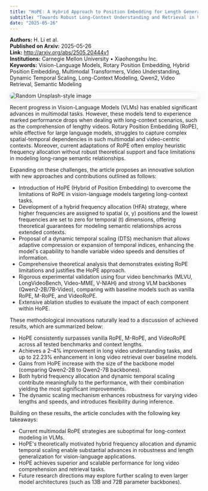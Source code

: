 ```yaml
---
title: "HoPE: A Hybrid Approach to Position Embedding for Length Generalization in Vision-Language Models"
subtitle: "Towards Robust Long-Context Understanding and Retrieval in Video-Comprehension Tasks"
date: "2025-05-26"
---
```


**Authors:** H. Li et al.<br>
**Published on Arxiv:** 2025-05-26<br>
**Link:** <http://arxiv.org/abs/2505.20444v1><br>
**Institutions:** Carnegie Mellon University • Xiaohongshu Inc.<br>
**Keywords:** Vision-Language Models, Rotary Position Embedding, Hybrid Position Embedding, Multimodal Transformers, Video Understanding, Dynamic Temporal Scaling, Long-Context Modeling, Qwen2, Video Retrieval, Semantic Modeling

<img src="https://picsum.photos/id/58/300/200" 
alt="Random Unsplash-style image" 
style="display: block; margin-left: auto; margin-right: auto; border-radius:8px; margin-bottom:1em; box-shadow: 0 4px 16px rgba(0,0,0,0.15);">

<!-- Context -->

Recent progress in Vision-Language Models (VLMs) has enabled significant advances in multimodal tasks. However, these models tend to experience marked performance drops when dealing with long-context scenarios, such as the comprehension of lengthy videos. Rotary Position Embedding (RoPE), while effective for large language models, struggles to capture complex spatial-temporal dependencies in such multimodal and video-centric contexts. Moreover, current adaptations of RoPE often employ heuristic frequency allocation without robust theoretical support and face limitations in modeling long-range semantic relationships.

Expanding on these challenges, the article proposes an innovative solution with new approaches and contributions outlined as follows:

- Introduction of HoPE (Hybrid of Position Embedding) to overcome the limitations of RoPE in vision-language models targeting long-context tasks.
- Development of a hybrid frequency allocation (HFA) strategy, where higher frequencies are assigned to spatial (x, y) positions and the lowest frequencies are set to zero for temporal (t) dimensions, offering theoretical guarantees for modeling semantic relationships across extended contexts.
- Proposal of a dynamic temporal scaling (DTS) mechanism that allows adaptive compression or expansion of temporal indices, enhancing the model's capability to handle variable video speeds and densities of information.
- Comprehensive theoretical analysis that demonstrates existing RoPE limitations and justifies the HoPE approach.
- Rigorous experimental validation using four video benchmarks (MLVU, LongVideoBench, Video-MME, V-NIAH) and strong VLM backbones (Qwen2-2B/7B-Video), comparing with baseline models such as vanilla RoPE, M-RoPE, and VideoRoPE.
- Extensive ablation studies to evaluate the impact of each component within HoPE.

These methodological innovations naturally lead to a discussion of achieved results, which are summarized below:

- HoPE consistently surpasses vanilla RoPE, M-RoPE, and VideoRoPE across all tested benchmarks and context lengths.
- Achieves a 2–4% improvement in long video understanding tasks, and up to 22.23% enhancement in long video retrieval over baseline models.
- Gains from HoPE increase with the size of the backbone model (comparing Qwen2-2B to Qwen2-7B backbones).
- Both hybrid frequency allocation and dynamic temporal scaling contribute meaningfully to the performance, with their combination yielding the most significant improvements.
- The dynamic scaling mechanism enhances robustness for varying video lengths and speeds, and introduces flexibility during inference.

Building on these results, the article concludes with the following key takeaways:

- Current multimodal RoPE strategies are suboptimal for long-context modeling in VLMs.
- HoPE's theoretically motivated hybrid frequency allocation and dynamic temporal scaling enable substantial advances in robustness and length generalization for vision-language applications.
- HoPE achieves superior and scalable performance for long video comprehension and retrieval tasks.
- Future research directions may explore further scaling to even larger model architectures (such as 13B and 72B parameter backbones).